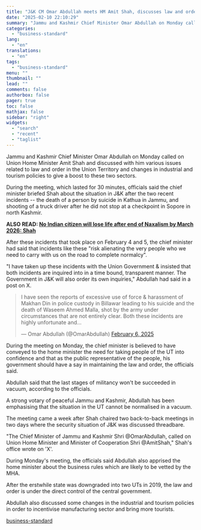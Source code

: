 ```yaml
---
title: "J&K CM Omar Abdullah meets HM Amit Shah, discusses law and order issues"
date: "2025-02-10 22:10:29"
summary: "Jammu and Kashmir Chief Minister Omar Abdullah on Monday called on Union Home Minister Amit Shah and discussed with him various issues related to law and order in the Union Territory and changes in industrial and tourism policies to give a boost to these two sectors. During the meeting, which..."
categories:
  - "business-standard"
lang:
  - "en"
translations:
  - "en"
tags:
  - "business-standard"
menu: ""
thumbnail: ""
lead: ""
comments: false
authorbox: false
pager: true
toc: false
mathjax: false
sidebar: "right"
widgets:
  - "search"
  - "recent"
  - "taglist"
---
```


Jammu and Kashmir Chief Minister Omar Abdullah on Monday called on Union Home Minister Amit Shah and discussed with him various issues related to law and order in the Union Territory and changes in industrial and tourism policies to give a boost to these two sectors.

During the meeting, which lasted for 30 minutes, officials said the chief minister briefed Shah about the situation in J&K after the two recent incidents -- the death of a person by suicide in Kathua in Jammu, and shooting of a truck driver after he did not stop at a checkpoint in Sopore in north Kashmir. 

**ALSO READ: [No Indian citizen will lose life after end of Naxalism by March 2026: Shah](/external-affairs-defence-security/news/no-indian-citizen-will-lose-life-after-end-of-naxalism-by-march-2026-shah-125020900353_1.html)** 

After these incidents that took place on February 4 and 5, the chief minister had said that incidents like these "risk alienating the very people who we need to carry with us on the road to complete normalcy".

"I have taken up these incidents with the Union Government & insisted that both incidents are inquired into in a time bound, transparent manner. The Government in J&K will also order its own inquiries," Abdullah had said in a post on X. 

> I have seen the reports of excessive use of force & harassment of Makhan Din in police custody in Billawar leading to his suicide and the death of Waseem Ahmed Malla, shot by the army under circumstances that are not entirely clear. Both these incidents are highly unfortunate and…
> 
> — Omar Abdullah (@OmarAbdullah) [February 6, 2025](https://twitter.com/OmarAbdullah/status/1887456030189076544?ref_src=twsrc%5Etfw)


  

During the meeting on Monday, the chief minister is believed to have conveyed to the home minister the need for taking people of the UT into confidence and that as the public representative of the people, his government should have a say in maintaining the law and order, the officials said.

Abdullah said that the last stages of militancy won't be succeeded in vacuum, according to the officials.

A strong votary of peaceful Jammu and Kashmir, Abdullah has been emphasising that the situation in the UT cannot be normalised in a vacuum.

The meeting came a week after Shah chaired two back-to-back meetings in two days where the security situation of J&K was discussed threadbare.

"The Chief Minister of Jammu and Kashmir Shri @OmarAbdullah, called on Union Home Minister and Minister of Cooperation Shri @AmitShah," Shah's office wrote on 'X'.

During Monday's meeting, the officials said Abdullah also apprised the home minister about the business rules which are likely to be vetted by the MHA.

After the erstwhile state was downgraded into two UTs in 2019, the law and order is under the direct control of the central government.

Abdullah also discussed some changes in the industrial and tourism policies in order to incentivise manufacturing sector and bring more tourists.

[business-standard](https://www.business-standard.com/india-news/j-k-cm-omar-abdullah-meets-hm-amit-shah-discusses-law-and-order-issues-125021001144_1.html)
